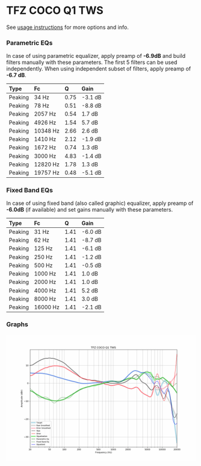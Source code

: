 # TFZ COCO Q1 TWS
See [usage instructions](https://github.com/jaakkopasanen/AutoEq#usage) for more options and info.

### Parametric EQs
In case of using parametric equalizer, apply preamp of **-6.9dB** and build filters manually
with these parameters. The first 5 filters can be used independently.
When using independent subset of filters, apply preamp of **-6.7 dB**.

| Type    | Fc       |    Q | Gain    |
|:--------|:---------|:-----|:--------|
| Peaking | 34 Hz    | 0.75 | -3.1 dB |
| Peaking | 78 Hz    | 0.51 | -8.8 dB |
| Peaking | 2057 Hz  | 0.54 | 1.7 dB  |
| Peaking | 4926 Hz  | 1.54 | 5.7 dB  |
| Peaking | 10348 Hz | 2.66 | 2.6 dB  |
| Peaking | 1410 Hz  | 2.12 | -1.9 dB |
| Peaking | 1672 Hz  | 0.74 | 1.3 dB  |
| Peaking | 3000 Hz  | 4.83 | -1.4 dB |
| Peaking | 12820 Hz | 1.78 | 1.3 dB  |
| Peaking | 19757 Hz | 0.48 | -5.1 dB |

### Fixed Band EQs
In case of using fixed band (also called graphic) equalizer, apply preamp of **-6.0dB**
(if available) and set gains manually with these parameters.

| Type    | Fc       |    Q | Gain    |
|:--------|:---------|:-----|:--------|
| Peaking | 31 Hz    | 1.41 | -6.0 dB |
| Peaking | 62 Hz    | 1.41 | -8.7 dB |
| Peaking | 125 Hz   | 1.41 | -6.1 dB |
| Peaking | 250 Hz   | 1.41 | -1.2 dB |
| Peaking | 500 Hz   | 1.41 | -0.5 dB |
| Peaking | 1000 Hz  | 1.41 | 1.0 dB  |
| Peaking | 2000 Hz  | 1.41 | 1.0 dB  |
| Peaking | 4000 Hz  | 1.41 | 5.2 dB  |
| Peaking | 8000 Hz  | 1.41 | 3.0 dB  |
| Peaking | 16000 Hz | 1.41 | -2.1 dB |

### Graphs
![](./TFZ%20COCO%20Q1%20TWS.png)